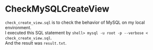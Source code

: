 # CheckMySQLCreateView
`check_create_view.sql` is to check the behavior of MySQL on my local environment.  
I executed this SQL statement by `shell> mysql -u root -p --verbose < check_create_view.sql`.  
And the result was `result.txt`.
